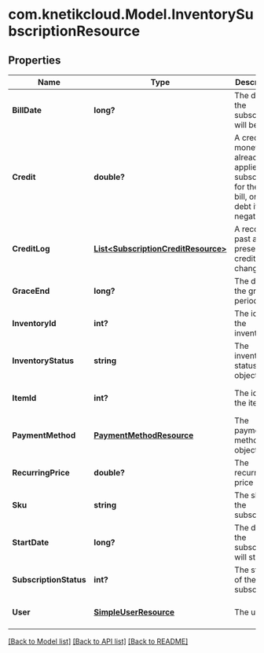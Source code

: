 # com.knetikcloud.Model.InventorySubscriptionResource
## Properties

Name | Type | Description | Notes
------------ | ------------- | ------------- | -------------
**BillDate** | **long?** | The date the subscription will be billed | [optional] [default to null]
**Credit** | **double?** | A credit of money already applied to a subscription for the next bill, or a debt if negative | [optional] [default to null]
**CreditLog** | [**List&lt;SubscriptionCreditResource&gt;**](SubscriptionCreditResource.md) | A record of past and present credit/debt changes | [optional] [default to null]
**GraceEnd** | **long?** | The date the grace period ends | [optional] [default to null]
**InventoryId** | **int?** | The id of the inventory | [optional] [default to null]
**InventoryStatus** | **string** | The inventory status object | [optional] [default to null]
**ItemId** | **int?** | The id of the item | [optional] [default to null]
**PaymentMethod** | [**PaymentMethodResource**](PaymentMethodResource.md) | The payment method object | [optional] [default to null]
**RecurringPrice** | **double?** | The recurring price | [optional] [default to null]
**Sku** | **string** | The sku of the subscription | [optional] [default to null]
**StartDate** | **long?** | The date the subscription will start | [optional] [default to null]
**SubscriptionStatus** | **int?** | The status of the subscription | [optional] [default to null]
**User** | [**SimpleUserResource**](SimpleUserResource.md) | The user | [optional] [default to null]

[[Back to Model list]](../README.md#documentation-for-models) [[Back to API list]](../README.md#documentation-for-api-endpoints) [[Back to README]](../README.md)

